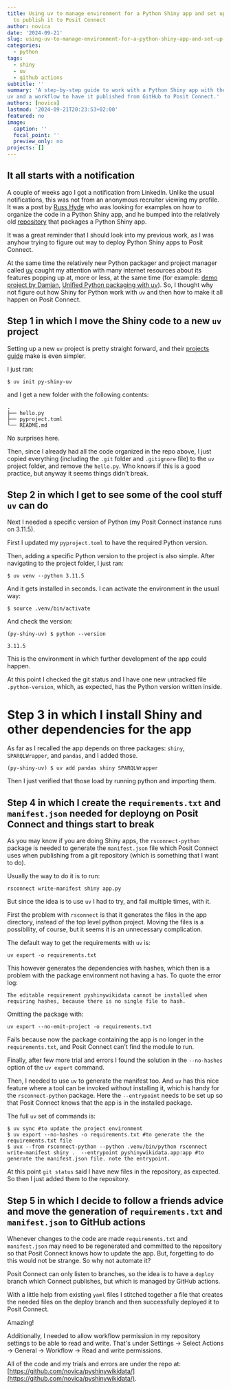 ```yaml
---
title: Using uv to manage environment for a Python Shiny app and set up a GitHub action 
  to publish it to Posit Connect
author: novica
date: '2024-09-21'
slug: using-uv-to-manage-environment-for-a-python-shiny-app-and-set-up-a-workflow-to-publish-it-to-posit-connect
categories:
  - python
tags:
  - shiny
  - uv
  - github actions
subtitle: ''
summary: 'A step-by-step guide to work with a Python Shiny app with the help of 
uv and a workflow to have it published from GitHub to Posit Connect.'
authors: [novica]
lastmod: '2024-09-21T20:23:53+02:00'
featured: no
image:
  caption: ''
  focal_point: ''
  preview_only: no
projects: []
---
```


## It all starts with a notification

A couple of weeks ago I got a notification from LinkedIn. Unlike the usual notifications, 
this was not from an anonymous recruiter viewing my profile. It was a post by [Russ Hyde](https://www.jumpingrivers.com/authors/russ-hyde/) who was looking for examples on
how to organize the code in a Python Shiny app, and he bumped into the relatively old
[repository](https://github.com/novica/pyshinywikidata) that packages a Python Shiny app.

It was a great reminder that I should look into my previous work, as I was anyhow trying
to figure out way to deploy Python Shiny apps to Posit Connect. 

At the same time the relatively new Python packager and project manager called 
[uv](https://docs.astral.sh/uv/) caught my attention with many internet resources
about its features popping up at, more or less, at the same time (for example: 
[demo project by Damjan](https://github.com/gdamjan/uv-getting-started), 
[Unified Python packaging with uv](https://talkpython.fm/episodes/show/476/unified-python-packaging-with-uv)). 
So, I thought why not figure out how Shiny for Python 
work with `uv` and then how to make it all happen on Posit Connect.

## Step 1 in which I move the Shiny code to a new `uv` project

Setting up a new `uv` project is pretty straight forward, and their [projects guide](https://docs.astral.sh/uv/guides/projects/) make is even simpler. 

I just ran:

`$ uv init py-shiny-uv`

and I get a new folder with the following contents:

```
.
├── hello.py
├── pyproject.toml
└── README.md
```

No surprises here.

Then, since I already had all the code organized in the repo above, I just copied 
everything (including the `.git` folder and `.gitignore` file) to the `uv` project folder, 
and remove the `hello.py`. Who knows if this is a good practice, but anyway it seems
things didn't break.

## Step 2 in which I get to see some of the cool stuff `uv` can do

Next I needed a specific version of Python (my Posit Connect instance runs on 3.11.5).

First I updated my `pyproject.toml` to have the required Python version.

Then, adding a specific Python version to the project is also simple. After navigating to
the project folder, I just ran:

```
$ uv venv --python 3.11.5
```

And it gets installed in seconds. I can activate the environment in the usual way:

```
$ source .venv/bin/activate
```

And check the version:

```
(py-shiny-uv) $ python --version

3.11.5
```

This is the environment in which further development of the app could happen.

At this point I checked the git status and I have one new untracked file `.python-version`, 
which, as expected, has the Python version written inside.

# Step 3 in which I install Shiny and other dependencies for the app

As far as I recalled the app depends on three packages: `shiny`, `SPARQLWrapper`, 
and `pandas`, and I added those. 

```
(py-shiny-uv) $ uv add pandas shiny SPARQLWrapper
```

Then I just verified that those load by running python and importing them.


## Step 4 in which I create the `requirements.txt` and `manifest.json` needed for deployng on Posit Connect and things start to break

As you may know if you are doing Shiny apps, the `rsconnect-python` package is needed to 
generate the `manifest.json` file which Posit Connect uses when publishing from a git repository
(which is something that I want to do). 

Usually the way to do it is to run:

```
rsconnect write-manifest shiny app.py
```

But since the idea is to use `uv` I had to try, and fail multiple times, with it.

First the problem with `rsconnect` is that it generates the files in the app directory, instead of the top level python project. Moving the files is a possibility, of course, but it seems it is an unnecessary complication.

The default way to get the requirements with `uv` is:

```
uv export -o requirements.txt
```

This however generates the dependencies with hashes, which then is a problem with the package environment not having a has. To quote the error log:

```
The editable requirement pyshinywikidata cannot be installed when requiring hashes, because there is no single file to hash.
```

Omitting the package with:

```
uv export --no-emit-project -o requirements.txt
```

Fails because now the package containing the app is no longer in the `requirements.txt`, and Posit Connect can't find the module to run.

Finally, after few more trial and errors I found the solution in the `--no-hashes` option of the `uv export` command.


Then, I needed to use `uv` to generate the manifest too. And `uv` has this nice feature where a tool can be invoked without installing it, which is handy for the `rsconnect-python` package. Here the `--entrypoint` needs to be set up so that Posit Connect knows that the app is in the installed package.

The full `uv` set of commands is:

```
$ uv sync #to update the project environment
$ uv export --no-hashes -o requirements.txt #to generate the the requirements.txt file
$ uvx --from rsconnect-python --python .venv/bin/python rsconnect write-manifest shiny .  --entrypoint pyshinywikidata.app:app #to generate the manifest.json file. note the entrypoint.
```

At this point `git status` said I have new files in the repository, as expected. 
So then I just added them to the repository.

## Step 5 in which I decide to follow a friends advice and move the generation of `requirements.txt` and `manifest.json` to GitHub actions

Whenever changes to the code are made `requirements.txt` and `manifest.json` may need to be 
regenerated and committed to the repository so that Posit Connect knows how to update the app.
But, forgetting to do this would not be strange. So why not automate it?

Posit Connect can only listen to branches, so the idea is to have a `deploy` branch which Connect publishes,
but which is managed by GitHub actions.

With a little help from existing `yaml` files I stitched together a file that creates the needed files on the deploy branch and then successfully deployed it to Posit Connect.

Amazing!

Additionally, I needed to allow workflow permission in my repository settings to be able to read and write. That's under Settings -> Select Actions → General -> Workflow -> Read and write permissions.

All of the code and my trials and errors are under the repo at: [https://github.com/novica/pyshinywikidata/](https://github.com/novica/pyshinywikidata/).
